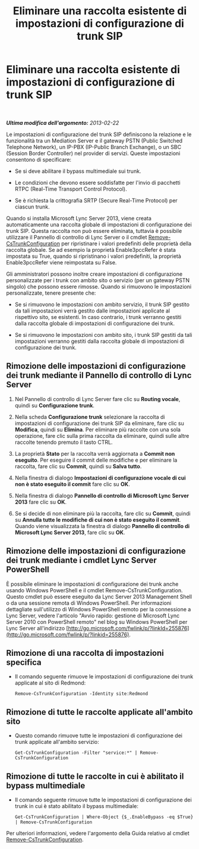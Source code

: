 ﻿---
title: Eliminare una raccolta esistente di impostazioni di configurazione di trunk SIP
TOCTitle: Eliminare una raccolta esistente di impostazioni di configurazione di trunk SIP
ms:assetid: 3b25f14d-884b-42dd-a866-460d276d3e43
ms:mtpsurl: https://technet.microsoft.com/it-it/library/JJ688024(v=OCS.15)
ms:contentKeyID: 49887522
ms.date: 08/24/2015
mtps_version: v=OCS.15
ms.translationtype: HT
---

# Eliminare una raccolta esistente di impostazioni di configurazione di trunk SIP

 

_**Ultima modifica dell'argomento:** 2013-02-22_

Le impostazioni di configurazione del trunk SIP definiscono la relazione e le funzionalità tra un Mediation Server e il gateway PSTN (Public Switched Telephone Network), un IP-PBX (IP-Public Branch Exchange), o un SBC (Session Border Controller) nel provider di servizi. Queste impostazioni consentono di specificare:

  - Se si deve abilitare il bypass multimediale sui trunk.

  - Le condizioni che devono essere soddisfatte per l'invio di pacchetti RTPC (Real-Time Transport Control Protocol).

  - Se è richiesta la crittografia SRTP (Secure Real-Time Protocol) per ciascun trunk.

Quando si installa Microsoft Lync Server 2013, viene creata automaticamente una raccolta globale di impostazioni di configurazione dei trunk SIP. Questa raccolta non può essere eliminata, tuttavia è possibile utilizzare il Pannello di controllo di Lync Server o il cmdlet [Remove-CsTrunkConfiguration](https://docs.microsoft.com/en-us/powershell/module/skype/Remove-CsTrunkConfiguration) per ripristinare i valori predefiniti delle proprietà della raccolta globale. Se ad esempio la proprietà Enable3pccRefer è stata impostata su True, quando si ripristinano i valori predefiniti, la proprietà Enable3pccRefer viene reimpostata su False.

Gli amministratori possono inoltre creare impostazioni di configurazione personalizzate per i trunk con ambito sito o servizio (per un gateway PSTN singolo) che possono essere rimosse. Quando si rimuovono le impostazioni personalizzate, tenere presente che:

  - Se si rimuovono le impostazioni con ambito servizio, il trunk SIP gestito da tali impostazioni verrà gestito dalle impostazioni applicate al rispettivo sito, se esistenti. In caso contrario, i trunk verranno gestiti dalla raccolta globale di impostazioni di configurazione dei trunk.

  - Se si rimuovono le impostazioni con ambito sito, i trunk SIP gestiti da tali impostazioni verranno gestiti dalla raccolta globale di impostazioni di configurazione dei trunk.

## Rimozione delle impostazioni di configurazione dei trunk mediante il Pannello di controllo di Lync Server

1.  Nel Pannello di controllo di Lync Server fare clic su **Routing vocale**, quindi su **Configurazione trunk**.

2.  Nella scheda **Configurazione trunk** selezionare la raccolta di impostazioni di configurazione dei trunk SIP da eliminare, fare clic su **Modifica**, quindi su **Elimina**. Per eliminare più raccolte con una sola operazione, fare clic sulla prima raccolta da eliminare, quindi sulle altre raccolte tenendo premuto il tasto CTRL.

3.  La proprietà **Stato** per la raccolta verrà aggiornata a **Commit non eseguito**. Per eseguire il commit delle modifiche e per eliminare la raccolta, fare clic su **Commit**, quindi su **Salva tutto**.

4.  Nella finestra di dialogo **Impostazioni di configurazione vocale di cui non è stato eseguito il commit** fare clic su **OK**.

5.  Nella finestra di dialogo **Pannello di controllo di Microsoft Lync Server 2013** fare clic su **OK**.

6.  Se si decide di non eliminare più la raccolta, fare clic su **Commit**, quindi su **Annulla tutte le modifiche di cui non è stato eseguito il commit**. Quando viene visualizzata la finestra di dialogo **Pannello di controllo di Microsoft Lync Server 2013**, fare clic su **OK**.

## Rimozione delle impostazioni di configurazione dei trunk mediante i cmdlet Lync Server PowerShell

È possibile eliminare le impostazioni di configurazione dei trunk anche usando Windows PowerShell e il cmdlet Remove-CsTrunkConfiguration. Questo cmdlet può essere eseguito da Lync Server 2013 Management Shell o da una sessione remota di Windows PowerShell. Per informazioni dettagliate sull'utilizzo di Windows PowerShell remoto per la connessione a Lync Server, vedere l'articolo "Avvio rapido: gestione di Microsoft Lync Server 2010 con PowerShell remoto" nel blog su Windows PowerShell per Lync Server all'indirizzo [http://go.microsoft.com/fwlink/p/?linkId=255876](http://go.microsoft.com/fwlink/p/?linkid=255876).

## Rimozione di una raccolta di impostazioni specifica

  - Il comando seguente rimuove le impostazioni di configurazione dei trunk applicate al sito di Redmond:
    
        Remove-CsTrunkConfiguration -Identity site:Redmond

## Rimozione di tutte le raccolte applicate all'ambito sito

  - Questo comando rimuove tutte le impostazioni di configurazione dei trunk applicate all'ambito servizio:
    
        Get-CsTrunkConfiguration -Filter "service:*" | Remove-CsTrunkConfiguration

## Rimozione di tutte le raccolte in cui è abilitato il bypass multimediale

  - Il comando seguente rimuove tutte le impostazioni di configurazione dei trunk in cui è stato abilitato il bypass multimediale:
    
        Get-CsTrunkConfiguration | Where-Object {$_.EnableBypass -eq $True} | Remove-CsTrunkConfiguration

Per ulteriori informazioni, vedere l'argomento della Guida relativo al cmdlet [Remove-CsTrunkConfiguration](https://docs.microsoft.com/en-us/powershell/module/skype/Remove-CsTrunkConfiguration).

